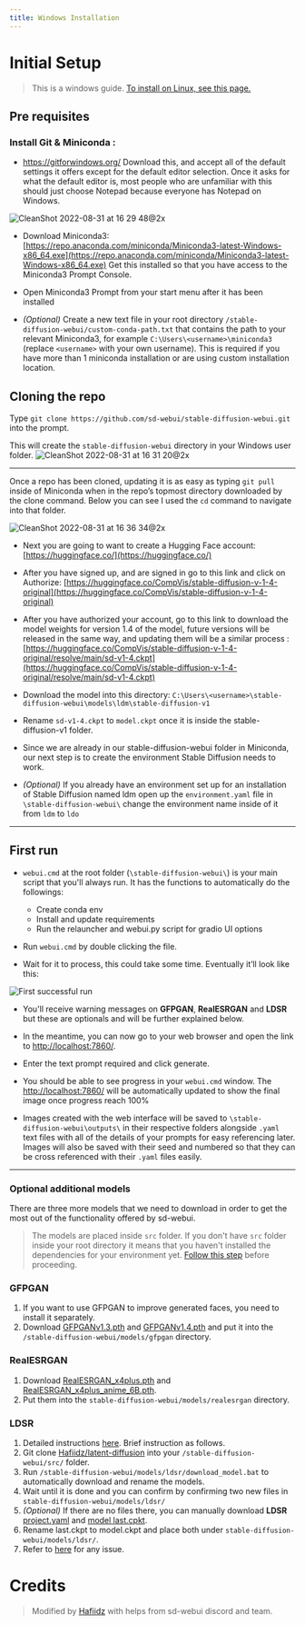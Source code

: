 ```yaml
---
title: Windows Installation
---
```

<!--
This file is part of stable-diffusion-webui (https://github.com/sd-webui/stable-diffusion-webui/).

Copyright 2022 sd-webui team.
This program is free software: you can redistribute it and/or modify
it under the terms of the GNU Affero General Public License as published by
the Free Software Foundation, either version 3 of the License, or
(at your option) any later version.

This program is distributed in the hope that it will be useful,
but WITHOUT ANY WARRANTY; without even the implied warranty of
MERCHANTABILITY or FITNESS FOR A PARTICULAR PURPOSE.  See the
GNU Affero General Public License for more details.

You should have received a copy of the GNU Affero General Public License
along with this program.  If not, see <http://www.gnu.org/licenses/>.
-->

# Initial Setup 
> This is a windows guide. [To install on Linux, see this page.](2.linux-installation.md)

## Pre requisites

### Install Git & Miniconda :

* https://gitforwindows.org/ Download this, and accept all of the default settings it offers except for the default editor selection. Once it asks for what the default editor is, most people who are unfamiliar with this should just choose Notepad because everyone has Notepad on Windows.

![CleanShot 2022-08-31 at 16 29 48@2x](https://user-images.githubusercontent.com/463317/187796320-e6edbb39-dff1-46a2-a1a1-c4c1875d414c.jpg)
 

* Download Miniconda3:
 [https://repo.anaconda.com/miniconda/Miniconda3-latest-Windows-x86_64.exe](https://repo.anaconda.com/miniconda/Miniconda3-latest-Windows-x86_64.exe) Get this installed so that you have access to the Miniconda3 Prompt Console.

* Open Miniconda3 Prompt from your start menu after it has been installed

* _(Optional)_ Create a new text file in your root directory `/stable-diffusion-webui/custom-conda-path.txt` that contains the path to your relevant Miniconda3, for example `C:\Users\<username>\miniconda3` (replace `<username>` with your own username). This is required if you have more than 1 miniconda installation or are using custom installation location. 

## Cloning the repo

Type `git clone https://github.com/sd-webui/stable-diffusion-webui.git` into the prompt. 

This will create the `stable-diffusion-webui` directory in your Windows user folder. 
![CleanShot 2022-08-31 at 16 31 20@2x](https://user-images.githubusercontent.com/463317/187796462-29e5bafd-bbc1-4a48-adc8-7eccc174cb62.jpg)

--- 

Once a repo has been cloned, updating it is as easy as typing `git pull` inside of Miniconda when in the repo’s topmost directory downloaded by the clone command. Below you can see I used the `cd` command to navigate into that folder.
 
![CleanShot 2022-08-31 at 16 36 34@2x](https://user-images.githubusercontent.com/463317/187796970-db94402f-717b-43a8-9c85-270c0cd256c3.jpg)


* Next you are going to want to create a Hugging Face account: [https://huggingface.co/](https://huggingface.co/) 


* After you have signed up, and are signed in go to this link and click on Authorize: [https://huggingface.co/CompVis/stable-diffusion-v-1-4-original](https://huggingface.co/CompVis/stable-diffusion-v-1-4-original)  


* After you have authorized your account, go to this link to download the model weights for version 1.4 of the model, future versions will be released in the same way, and updating them will be a similar process : 
 [https://huggingface.co/CompVis/stable-diffusion-v-1-4-original/resolve/main/sd-v1-4.ckpt](https://huggingface.co/CompVis/stable-diffusion-v-1-4-original/resolve/main/sd-v1-4.ckpt)
 

* Download the model into this directory: `C:\Users\<username>\stable-diffusion-webui\models\ldm\stable-diffusion-v1`


* Rename `sd-v1-4.ckpt` to `model.ckpt` once it is inside the stable-diffusion-v1 folder.
 

* Since we are already in our stable-diffusion-webui folder in Miniconda, our next step is to create the environment Stable Diffusion needs to work. 


* _(Optional)_ If you already have an environment set up for an installation of Stable Diffusion named ldm open up the `environment.yaml` file in `\stable-diffusion-webui\` change the environment name inside of it from `ldm` to `ldo`

--- 

## First run
* `webui.cmd` at the root folder (`\stable-diffusion-webui\`) is your main script that you'll always run. It has the functions to automatically do the followings:
    * Create conda env 
    * Install and update requirements
    * Run the relauncher and webui.py script for gradio UI options 

* Run `webui.cmd` by double clicking the file.

* Wait for it to process, this could take some time. Eventually it’ll look like this:
 
![First successful run](https://user-images.githubusercontent.com/3688500/189009827-66c5df32-be44-4851-a265-6791444f537f.JPG)

* You'll receive warning messages on **GFPGAN**, **RealESRGAN** and **LDSR** but these are optionals and will be further explained below. 

* In the meantime, you can now go to your web browser and open the link to [http://localhost:7860/](http://localhost:7860/).

* Enter the text prompt required and click generate.

* You should be able to see progress in your `webui.cmd` window. The [http://localhost:7860/](http://localhost:7860/) will be automatically updated to show the final image once progress reach 100%

* Images created with the web interface will be saved to `\stable-diffusion-webui\outputs\` in their respective folders alongside `.yaml` text files with all of the details of your prompts for easy referencing later. Images will also be saved with their seed and numbered so that they can be cross referenced with their `.yaml` files easily. 

--- 

### Optional additional models 

There are three more models that we need to download in order to get the most out of the functionality offered by sd-webui.

> The models are placed inside `src` folder. If you don't have `src` folder inside your root directory it means that you haven't installed the dependencies for your environment yet. [Follow this step](#first-run) before proceeding.

### GFPGAN
1. If you want to use GFPGAN to improve generated faces, you need to install it separately.
1. Download [GFPGANv1.3.pth](https://github.com/TencentARC/GFPGAN/releases/download/v1.3.0/GFPGANv1.3.pth) and [GFPGANv1.4.pth](https://github.com/TencentARC/GFPGAN/releases/download/v1.3.4/GFPGANv1.4.pth) and put it
into the `/stable-diffusion-webui/models/gfpgan` directory. 

### RealESRGAN
1. Download [RealESRGAN_x4plus.pth](https://github.com/xinntao/Real-ESRGAN/releases/download/v0.1.0/RealESRGAN_x4plus.pth) and [RealESRGAN_x4plus_anime_6B.pth](https://github.com/xinntao/Real-ESRGAN/releases/download/v0.2.2.4/RealESRGAN_x4plus_anime_6B.pth).
1. Put them into the `stable-diffusion-webui/models/realesrgan` directory. 

### LDSR
1. Detailed instructions [here](https://github.com/Hafiidz/latent-diffusion). Brief instruction as follows.
1. Git clone [Hafiidz/latent-diffusion](https://github.com/Hafiidz/latent-diffusion) into your `/stable-diffusion-webui/src/` folder.
1. Run `/stable-diffusion-webui/models/ldsr/download_model.bat` to automatically download and rename the models.
1. Wait until it is done and you can confirm by confirming two new files in `stable-diffusion-webui/models/ldsr/`
1. _(Optional)_ If there are no files there, you can manually download **LDSR** [project.yaml](https://heibox.uni-heidelberg.de/f/31a76b13ea27482981b4/?dl=1) and [model last.cpkt](https://heibox.uni-heidelberg.de/f/578df07c8fc04ffbadf3/?dl=1). 
1. Rename last.ckpt to model.ckpt and place both under `stable-diffusion-webui/models/ldsr/`.
1. Refer to [here](https://github.com/sd-webui/stable-diffusion-webui/issues/488) for any issue.


# Credits
> Modified by [Hafiidz](https://github.com/Hafiidz) with helps from sd-webui discord and team.
